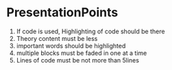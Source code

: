 # PresentationPoints

1. If code is used, Highlighting of code should be there
2. Theory content must be less
3. important words should be highlighted
4. multiple blocks must be faded in one at a time
5. Lines of code must be not more than 5lines

